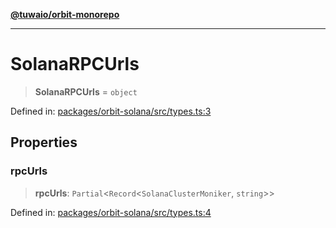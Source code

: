 [**@tuwaio/orbit-monorepo**](../../../README.md)

***

# SolanaRPCUrls

> **SolanaRPCUrls** = `object`

Defined in: [packages/orbit-solana/src/types.ts:3](https://github.com/TuwaIO/orbit/blob/aaad6dba9ca155bdc6521e22b29ff003d5c8cf1f/packages/orbit-solana/src/types.ts#L3)

## Properties

### rpcUrls

> **rpcUrls**: `Partial`\<`Record`\<`SolanaClusterMoniker`, `string`\>\>

Defined in: [packages/orbit-solana/src/types.ts:4](https://github.com/TuwaIO/orbit/blob/aaad6dba9ca155bdc6521e22b29ff003d5c8cf1f/packages/orbit-solana/src/types.ts#L4)
